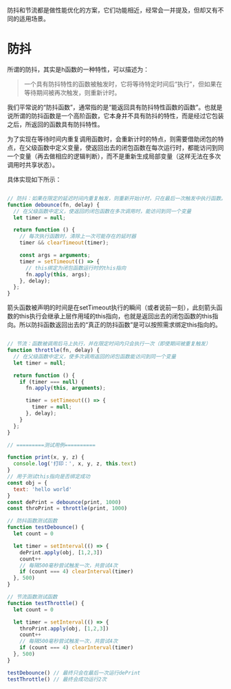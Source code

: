 防抖和节流都是做性能优化的方案，它们功能相近，经常会一并提及，但却又有不同的适用场景。


# 防抖
所谓的防抖，其实是h函数的一种特性，可以描述为：

> 一个具有防抖特性的函数被触发时，它将等待特定时间后“执行”，但如果在等待期间被再次触发，则重新计时。

我们平常说的“防抖函数”，通常指的是“能返回具有防抖特性函数的函数”。也就是说所谓的防抖函数是一个高阶函数，它本身并不具有防抖的特性，而是经过它包装之后，所返回的函数具有防抖特性。


为了实现在等待时间内重复调用函数时，会重新计时的特点，则需要借助闭包的特点，在父级函数中定义变量，使返回出去的闭包函数在每次运行时，都能访问到同一个变量（再去做相应的逻辑判断），而不是重新生成局部变量（这样无法在多次调用时共享状态）。

具体实现如下所示：

```javascript

// 防抖：如果在限定的延迟时间内重复触发，则重新开始计时，只在最后一次触发中执行函数。
function debounce(fn, delay) {
  // 在父级函数中定义，使返回的闭包函数在多次调用时，能访问到同一个变量
  let timer = null;

  return function () {
    // 每次执行函数时，清除上一次可能存在的延时器
    timer && clearTimeout(timer);

    const args = arguments;
    timer = setTimeout(() => {
      // this绑定为闭包函数运行时的this指向
      fn.apply(this, args);
    }, delay);
  };
}

```

箭头函数被声明的时间是在setTimeout执行的瞬间（或者说前一刻），此刻箭头函数的this执行会继承上层作用域的this指向，也就是返回出去的闭包函数的this指向。所以防抖函数返回出去的“真正的防抖函数”是可以按照需求绑定this指向的。



```javascript

// 节流：函数被调用后马上执行，并在限定时间内只会执行一次（即使期间被重复触发）
function throttle(fn, delay) {
  // 在父级函数中定义，使多次调用返回的闭包函数能访问到同一个变量
  let timer = null;

  return function () {
    if (timer === null) {
      fn.apply(this, arguments);

      timer = setTimeout(() => {
        timer = null;
      }, delay);
    }
  };
}

// =========测试用例==========

function print(x, y, z) {
  console.log('打印：', x, y, z, this.text)
}
// 用于测试this指向是否绑定成功
const obj = {
  text: 'hello world'
}
const dePrint = debounce(print, 1000)
const throPrint = throttle(print, 1000)

// 防抖函数测试函数
function testDebounce() {
  let count = 0 

  let timer = setInterval(() => {
    dePrint.apply(obj, [1,2,3])
    count++
    // 每隔500毫秒尝试触发一次，共尝试4次
    if (count === 4) clearInterval(timer)
  }, 500)
}

// 节流函数测试函数
function testThrottle() {
  let count = 0 

  let timer = setInterval(() => {
    throPrint.apply(obj, [1,2,3])
    count++
    // 每隔500毫秒尝试触发一次，共尝试4次
    if (count === 4) clearInterval(timer)
  }, 500)
}

testDebounce() // 最终只会在最后一次运行dePrint
testThrottle() // 最终会成功运行2次

```